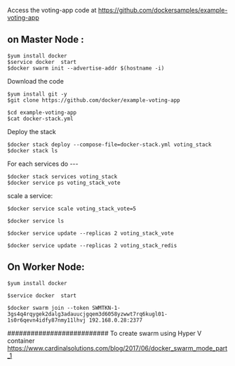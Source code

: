 Access the voting-app code at 
https://github.com/dockersamples/example-voting-app

## on Master Node :

	$yum install docker
	$service docker  start
	$docker swarm init --advertise-addr $(hostname -i)

Download the code

	$yum install git -y
	$git clone https://github.com/docker/example-voting-app

	$cd example-voting-app
	$cat docker-stack.yml

Deploy the stack 

	$docker stack deploy --compose-file=docker-stack.yml voting_stack
	$docker stack ls

For each services do ---

	$docker stack services voting_stack
	$docker service ps voting_stack_vote

scale a service:
	
	$docker service scale voting_stack_vote=5

	$docker service ls

	$docker service update --replicas 2 voting_stack_vote

	$docker service update --replicas 2 voting_stack_redis
  
## On Worker Node:

	$yum install docker

	$service docker  start

	$docker swarm join --token SWMTKN-1-3gs4q4rqygek2dalg3adauucjgqem3d6058yzwwt7rq6kugl01-1s0r6qevn4idfy87nmy11lhvj 192.168.0.28:2377



##########################
To create swarm using Hyper V container
https://www.cardinalsolutions.com/blog/2017/06/docker_swarm_mode_part_1


